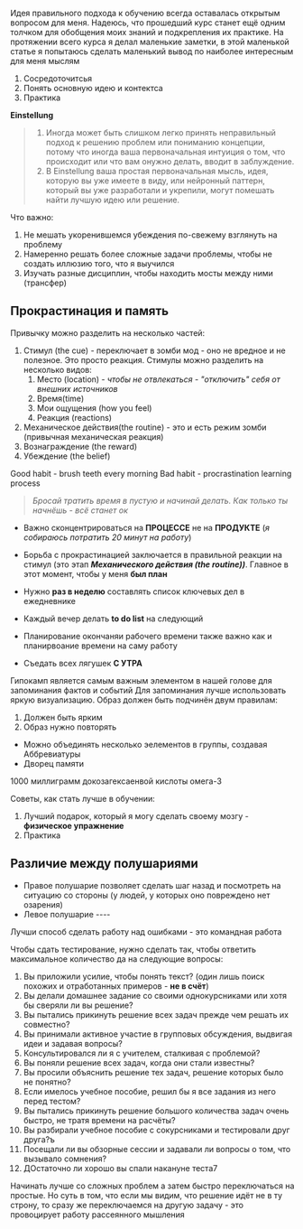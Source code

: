 Идея правильного подхода к обучению всегда оставалась открытым вопросом для меня. Надеюсь, что прошедший курс станет ещё одним толчком для обобщения моих знаний и подкрепления их практике.
На протяжении всего курса я делал маленькие заметки, в этой маленькой статье я попытаюсь сделать маленький вывод по наиболее интересным для меня мыслям



1) Сосредоточитсья
2) Понять основную идею и контектса
3) Практика

**Einstellung**

>1) Иногда может быть слишком легко принять неправильный подход к решению проблем или пониманию концепции, потому что иногда ваша первоначальная интуиция о том, что происходит или что вам онужно делать, вводит в заблуждение.
>2) В Einstellung ваша простая первоначальная мысль, идея, которую вы уже имеете в виду, или нейронный паттерн, который вы уже разработали и укрепили, могут помешать найти лучшую идею или решение.
>

Что важно:
1) Не мешать укоренившемся убеждения по-свежему взглянуть на проблему
2) Намеренно решать более сложные задачи проблемы, чтобы не создать иллюзию того, что я выучился
3) Изучать разные дисциплин, чтобы находить мосты между ними (трансфер)



## Прокрастинация и память
Привычку можно разделить на несколько частей:
1) Стимул (the cue) - переключает в зомби мод - оно не вредное и не полезное. Это просто реакция. 
   Стимулы можно разделить на несколько видов:
   1) Место (location) - *чтобы не отвлекаться - "отключить" себя от внешних источников*
   2) Время(time)
   3) Мои ощущения (how you feel)
   4) Реакция (reactions)
2) Механическое действия(the routine) - это и есть режим зомби (привычная механическая реакция)
3) Вознаграждение (the reward)
4) Убеждение (the belief)



Good habit - brush teeth every morning
Bad habit - procrastination learning process

>*Бросай тратить время в пустую и начинай делать. Как только ты начнёшь - всё станет ок*

- Важно сконцентрироваться на **ПРОЦЕССЕ** не на **ПРОДУКТЕ** (*я собираюсь потратить 20 минут на работу*)

- Борьба с прокрастинацией заключается в правильной реакции на стимул (это этап ***Механического действия (the routine))***.
  Главное в этот момент, чтобы у меня **был план**
- Нужно **раз в неделю** составлять список ключевых дел в ежедневнике
- Каждый вечер делать **to do list** на следующий
- Планирование окончаняи рабочего времени также важно как и планирвоание времени на саму работу
- Съедать всех лягушек **С УТРА** 

Гипокамп является самым важным элементом в нашей голове для запоминания фактов и событий
Для запоминания лучше использовать яркую визуализацию.
Образ должен быть подчинён двум правилам:
1) Должен быть ярким
2) Образ нужно повторять

- Можно объединять несколько эелементов в группы, создавая Аббревиатуры
- Дворец памяти 

1000 миллиграмм докозагексаенвой кислоты омега-3

Советы, как стать лучше в обучении:
1) Лучший подарок, который я могу сделать своему мозгу - **физическое упражнение**
2) Практика

## Различие между полушариями

- Правое полушарие позволяет сделать шаг назад и посмотреть на ситуацию со стороны (у людей, у которых оно повреждено нет озарения)
- Левое полушарие ----

Лучши способ сделать работу над ошибками - это командная работа

Чтобы сдать тестирование, нужно сделать так, чтобы ответить максимальное количество да на следующие вопросы:
1) Вы приложили усилие, чтобы понять текст? (один лишь поиск похожих и отработанных примеров - **не в счёт**)
2) Вы делали домашнее задание со своими однокурсниками или хотя бы сверяли ли вы решение?
3) Вы пытались прикинуть решение всех задач прежде чем решать их совместно?
4) Вы принимали активное участие в групповых обсуждения, выдвигая идеи и задавая вопросы?
5) Консультировался ли я с учителем, сталкивая с проблемой?
6) Вы поняли решение всех задач, когда они стали известны?
7) Вы просили объяснить решение тех задач, решение которых было не понятно?
8) Если имелось учебное пособие, решил бы я все задания из него перед тестом?
9) Вы пытались прикинуть решение большого количества задач очень быстро, не тратя времени на расчёты?
10) Вы разбирали учебное пособие с сокурсниками и тестировали друг друга?ъ
11) Посещали ли вы обзорные сессии и задавали ли вопросы о том, что вызывало сомнения?
12) ДОстаточно ли хорошо вы спали накануне теста7

Начинать лучше со сложных проблем а затем быстро переключаться на простые. Но суть в том, что если мы видим, что решение идёт не в ту строну, то сразу же переключаемся на другую задачу - это провоцирует работу рассеянного мышления